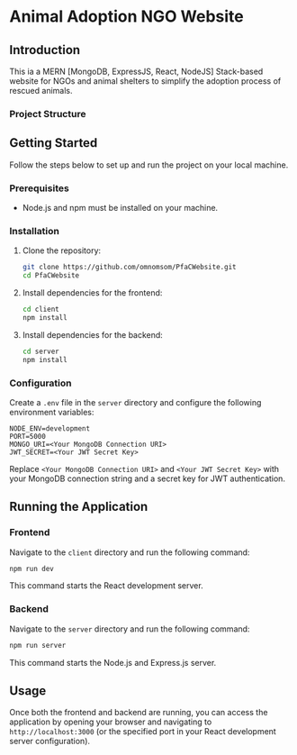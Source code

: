 # Animal Adoption NGO Website

## Introduction
This ia a MERN [MongoDB, ExpressJS, React, NodeJS] Stack-based website for NGOs and animal shelters to simplify the adoption process of rescued animals.
### Project Structure

## Getting Started

Follow the steps below to set up and run the project on your local machine.

### Prerequisites

- Node.js and npm must be installed on your machine.

### Installation

1. Clone the repository:

    ```bash
    git clone https://github.com/omnomsom/PfaCWebsite.git
    cd PfaCWebsite
    ```

2. Install dependencies for the frontend:

    ```bash
    cd client
    npm install
    ```

3. Install dependencies for the backend:

    ```bash
    cd server
    npm install
    ```

### Configuration

Create a `.env` file in the `server` directory and configure the following environment variables:

```env
NODE_ENV=development
PORT=5000
MONGO_URI=<Your MongoDB Connection URI>
JWT_SECRET=<Your JWT Secret Key>
```

Replace `<Your MongoDB Connection URI>` and `<Your JWT Secret Key>` with your MongoDB connection string and a secret key for JWT authentication.

## Running the Application

### Frontend

Navigate to the `client` directory and run the following command:

```bash
npm run dev
```

This command starts the React development server.

### Backend

Navigate to the `server` directory and run the following command:

```bash
npm run server
```

This command starts the Node.js and Express.js server.

## Usage

Once both the frontend and backend are running, you can access the application by opening your browser and navigating to `http://localhost:3000` (or the specified port in your React development server configuration).

